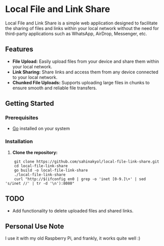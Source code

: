 # Local File and Link Share

Local File and Link Share is a simple web application designed to facilitate the sharing of files and links within your local network without the need for third-party applications such as WhatsApp, AirDrop, Messenger, etc.

## Features

- **File Upload:** Easily upload files from your device and share them within your local network.
- **Link Sharing:** Share links and access them from any device connected to your local network.
- **Chunked File Uploads:** Supports uploading large files in chunks to ensure smooth and reliable file transfers.

## Getting Started

### Prerequisites

- [Go](https://golang.org/dl/) installed on your system

### Installation

1. **Clone the repository:**

```shell
    git clone https://github.com/sahinakyol/local-file-link-share.git
    cd local-file-link-share
    go build -o local-file-link-share
    ./local-file-link-share
    curl "http://$(ifconfig en0 | grep -o 'inet [0-9.]\+' | sed 's/inet //' | tr -d '\n'):8080"
```

## TODO
- Add functionality to delete uploaded files and shared links.

## Personal Use Note
I use it with my old Raspberry Pi, and frankly, it works quite well :)